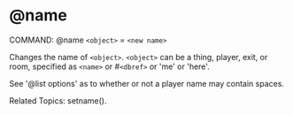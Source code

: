 # @name

COMMAND: @name `<object>` = `<new name>`

 Changes the name of `<object>`.  `<object>` can be a thing, player, exit, or
 room, specified as `<name>` or #`<dbref>` or 'me' or 'here'.

 See '@list options' as to whether or not a player name may contain
 spaces.

 Related Topics: setname().
